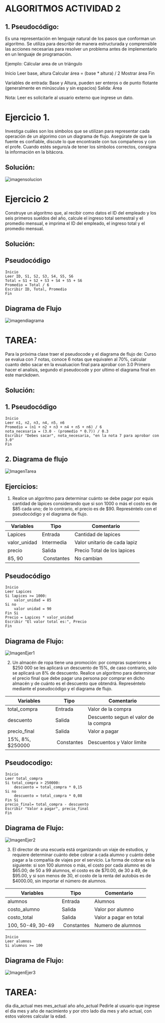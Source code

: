 # ALGORITMOS ACTIVIDAD 2

## 1. Pseudocódigo: 
Es una representación en lenguaje natural de los pasos que conforman un algoritmo. Se utiliza para describir de manera estructurada y comprensible las acciones necesarias para resolver un problema antes de implementarlo en un lenguaje de programación.

Ejemplo: Cálcular area de un triángulo

Inicio
Leer base, altura
Calcular área = (base * altura) / 2
Mostrar área
Fin

Variables de entrada: Base y Altura, pueden ser enteros o de punto flotante (generalmente en minúsculas y sin espacios)
Salida: Área 

Nota: Leer es solicitarle al usuario externo que ingrese un dato.

# Ejercicio 1.
Investiga cuáles son los símbolos que se utilizan para representar cada operación de un algorimo con un diagrama de flujo. Asegúrate de que la fuente es confiable, discute lo que encontraste con tus compañeros y con el profe. Cuando estés seguro/a de tener los símbolos correctos, consigna la información en la bitácora.

## Solución:
![imagensolucion](.//Images/Cap-Algoritmos.png)


# Ejercicio 2
Construye un algoritmo que, al recibir como datos el ID del empleado y los seis primeros sueldos del año, calcule el ingreso total semestral y el promedio mensual, e imprima el ID del empleado, el ingreso total y el promedio mensual.

## Solución:

## Pseudocódigo
``` 
Inicio
Leer ID, S1, S2, S3, S4, S5, S6
Total = S1 + S2 + S3 + S4 + S5 + S6
Promedio = Total / 6
Escribir ID, Total, Promedio
Fin
```
## Diagrama de Flujo
![imagendiagrama](.//Images/Diagrama-Actividad2.png)

# TAREA:
Para la próxima clase traer el pseudocode y el diagrama de flujo de:
Curso se evalua con 7 notas, conoce 6 notas que equivalen al 70%, calcular cuanto debo sacar en la evualuacion final para aprobar con 3.0
Primero hacer el analisis, segundo el pseudocode y por ultimo el diagrama final en este marckdown.

## Solución:

## 1. Pseudocódigo
```
Inicio
Leer n1, n2, n3, n4, n5, n6
Promedio = (n1 + n2 + n3 + n4 + n5 + n6) / 6
nota_necesaria = (3.0 - (promedio * 0.7)) / 0.3
Escribir "Debes sacar", nota_necesaria, "en la nota 7 para aprobar con 3.0"
Fin
```

## 2. Diagrama de flujo
![ImagenTarea](./Images/Diagrama2.png)

## Ejercicios:

1. Realice un algoritmo para determinar cuánto se debe pagar por equis cantidad de lápices considerando que si son 1000 o más el costo es de $85 cada uno; de lo contrario, el precio es de $90. Represéntelo con el pseudocódigo y el diagrama de flujo.

|Variables| Tipo|Comentario|
|---------|-----|---------|
|Lapices  | Entrada|Cantidad de lapices|
|valor_unidad | Intermedia|Valor unitario de cada lapiz|
|precio  | Salida|Precio Total de los lapices|
|85, 90  | Constantes|No cambian|

## Pseudocódigo

```
Inicio
Leer Lapices
Si lapices >= 1000: 
    valor_unidad = 85 
Si no
    valor unidad = 90
Fin Si
Precio = Lapices * valor_unidad
Escribir "El valor total es:", Precio
Fin
```
## Diagrama de Flujo: 
![ImagenEjer1](./Images/Diagrama-ejer1.png)

2. Un almacén de ropa tiene una promoción: por compras superiores a $250 000 se les aplicará un descuento de 15%, de caso contrario, sólo se aplicará un 8% de descuento. Realice un algoritmo para determinar el precio final que debe pagar una persona por comprar en dicho almacén y de cuánto es el descuento que obtendrá. Represéntelo mediante el pseudocódigo y el diagrama de flujo.

|Variables| Tipo|Comentario|
|---------|-----|---------|
|total_compra | Entrada|Valor de la compra|
|descuento | Salida|Descuento segun el valor de la compra|
|precio_final| Salida|Valor a pagar|
|15%, 8%, $250000  | Constantes|Descuentos y Valor limite|

## Pseudocodigo:
```
Inicio
Leer total_compra
Si total_compra > 250000:
    descuento = total_compra * 0,15
Si no
    descuento = total_compra * 0,08
Fin Si 
precio_final= total_compra - descuento
Escribir "Valor a pagar", precio_final
Fin
```
## Diagrama de Flujo:
![ImagenEjer2](./Images/Diagrama-ej2.png)

3. El director de una escuela está organizando un viaje de estudios, y requiere determinar cuánto debe cobrar a cada alumno y cuánto debe pagar a la compañía de viajes por el servicio. La forma de cobrar es la siguiente: si son 100 alumnos o más, el costo por cada alumno es de $65.00; de 50 a 99 alumnos, el costo es de $70.00, de 30 a 49, de $95.00, y si son menos de 30, el costo de la renta del autobús es de $4000.00, sin importar el número de alumnos.

|Variables| Tipo|Comentario|
|---------|-----|---------|
|alumnos | Entrada|Alumnos|
|costo_alumno | Salida|Valor por alumno|
|costo_total| Salida|Valor a pagar en total|
|100, 50-49, 30-49  | Constantes|Numero de alumnos|

```
Inicio
Leer alumnos
Si alumnos >= 100

```
## Diagrama de Flujo:
![ImagenEjer3](./Images/Diagrama-ej3.png)

# TAREA:
dia                                       dia_actual
mes                                       mes_actual
año                                       año_actual
Pedirle al usuario que ingrese el dia mes y año de nacimiento y por otro lado dia mes y año actual, con estos valores calcular la edad. 

